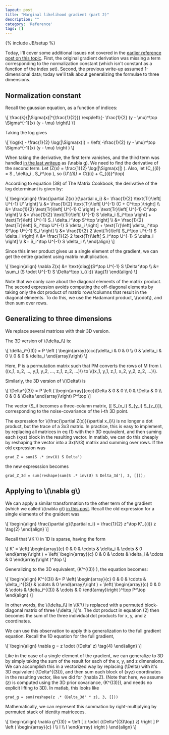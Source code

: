 ```yaml
---
layout: post
title: "Marginal likelihood gradient (part 2)"
description: ""
category: 'Reference'
tags: []
---
```

{% include JB/setup %}

Today, I'll cover some additional issues not covered in the [earlier reference post on this topic]({{site.baseurl}}/2013/11/10/reference/).  First, the original gradient derivation was missing a term corresponding to the normalization constant (which isn't constant as a function of the index set).  Second, the previous write-up assumed 1-dimensional data; today we'll talk about generalizing the formulae to three dimensions.

Normalization constant
------------------------

Recall the gaussian equation, as a function of indices:

<div>
\[
\frac{k}{|\Sigma(x)|^{\frac{1}{2}}} \exp\left\{- \frac{1}{2} (y - \mu)^\top \Sigma^{-1}(x) (y - \mu) \right\}
\]
</div>

Taking the log gives

<div>
\[
\log(k) - \frac{1}{2} \log(|\Sigma(x)|) + \left( -\frac{1}{2} (y - \mu)^\top \Sigma^{-1}(x) (y - \mu) \right )
\]

When taking the derivative, the first term vanishes, and the third term was handled [in the last writeup]({{site.baseurl}}/2013/11/10/reference/) as \(\nabla g\).  We need to find the derivative of the second term.  Let \(Z(x) = \frac{1}{2} \log(|\Sigma(x)|) \). Also, let \(C_{(i)} = S \, \delta_i \, S_i^\top \), so \(U'_{(i)} = C_{(i)} + C_{(i)}^\top\)
</div>



According to equation (38) of The Matrix Cookbook, the derivative of the log determinant is given by:

<div>
\[
\begin{align}
    \frac{\partial Z(x) }{\partial x_i} &= \frac{1}{2} \text{Tr}\left[ U^{-1} U' \right] \\
                &= \frac{1}{2} \text{Tr}\left[ U^{-1} (C + C^\top )\right] \\
                &= \frac{1}{2} \text{Tr}\left[ U^{-1} C \right]  + \text{Tr}\left[ U^{-1}  C^\top \right] \\
                &= \frac{1}{2} \text{Tr}\left[ U^{-1} S \delta_i S_i^\top \right]  + \text{Tr}\left[ U^{-1}  S_i \delta_i^\top S^\top \right] \\
                &= \frac{1}{2} \text{Tr}\left[ S_i^\top U^{-1} S \delta_i \right]  + \text{Tr}\left[ \delta_i^\top S^\top U^{-1}  S_i \right] \\
                &= \frac{1}{2} 2 \text{Tr}\left[ S_i^\top U^{-1} S \delta_i \right]  \\
                &= \frac{1}{2} 2 \text{Tr}\left[ S_i^\top U^{-1} S \delta_i \right]  \\
                &= S_i^\top U^{-1} S \delta_i \\
\end{align}
\]
</div>

Since this inner product gives us a single element of the gradient, we can get the entire gradient using matrix multiplication.
<div>
\[
\begin{align}
    \nabla Z(x) &= \text{diag}(S^\top U^{-1} S \Delta^\top \\
    &= \sum_i (S \odot U^{-1} S \Delta^\top )_{(i:)} \tag{1}
\end{align}
\]
</div>

Note that we conly care about the diagonal elements of the matrix product.  The second expression avoids computing the off-diagonal elements by taking only the dot product of matrix rows/columns that result in the diagonal elmeents.  To do this, we use the Hadamard product, \\(\odot\\), and then sum over rows.

Generalizing to three dimensions
-----------------------------------

We replace several matrices with their 3D version.

The 3D version of \\(\delta_i\\) is:

<div>
\[
\delta_i^{(3)} = P \left ( \begin{array}{ccc}\delta_i & 0 & 0 \\ 0 & \delta_i & 0 \\ 0 & 0 & \delta_i \end{array}\right) 
\]
</div>

Here, P is a permutation matrix such that PM converts the rows of M from \\((x_1, x_2, ..., y_1, y_2, ..., z_1, z_2, ...)\\) to \\((x_1, y_1, z_1, x_2, y_2, z_2, ...)\\).

Similarly, the 3D version of \\(\Delta\\) is

<div>
\[
\Delta^{(3)} = P \left ( \begin{array}{ccc}\Delta & 0 & 0 \\ 0 & \Delta & 0 \\ 0 & 0 & \Delta \end{array}\right)  P^\top
\]

The vector \(S_i\) becomes a three-column matrix, \([ S_{x_i} S_{y_i} S_{z_i}]\), corresponding to the noise-covariance of the i-th 3D point.
</div>


The expression for \\(\frac{\partial Z(x)}{\partial x_i}\\) is no longer a dot product, but the trace of a 3x3 matrix.  In practice, this is easy to implement, by replacing all matrices in eq (1) with their 3D equivalent, and then suming each (xyz) block in the resulting vector.  In matlab, we can do this cheaply by reshaping the vector into a 3x(N/3) matrix and summing over rows. If the old expression was

    grad_Z = sum(S .* inv(U) S Delta')

the new expresssion becomes
    
    grad_Z_3d = sum(reshape(sum(S .* inv(U) S Delta_3d'), 3, []));

Applying to \\(\nabla g\\)
--------------------------

We can apply a similar transformation to the other term of the gradient (which we called \\(\nabla g\\) [in this post]({{site.baseurl}}/2013/11/10/reference/).  Recall the old expression for a single elements of the graident was

<div>
\[
\begin{align}
    \frac{\partial g}{\partial x_i} = \frac{1}{2} z^\top K'_{(i)} z \tag{2}
\end{align}
\]
</div>

Recall that \\(K'\\) in 1D is sparse, having the form

<div>
\[
    K' = 
    \left( \begin{array}{c} 
        0 & 0 & \cdots & \delta_i & \cdots & 0
    \end{array}\right )
    +
    \left( \begin{array}{c} 
        0 & 0 & \cdots & \delta_i & \cdots & 0
    \end{array}\right )^\top
\]

Generalizing to the 3D equivalent, \(K'^{(3)} \), the equation becomes:
</div>


<div>
\[
\begin{align}
    K'^{(3)} &= 
    P \left( \begin{array}{c} 
        0 & 0 & \cdots & \delta_i^{(3)} & \cdots & 0
    \end{array}\right ) 
    +
    \left( \begin{array}{c} 
        0 & 0 & \cdots & \delta_i^{(3)} & \cdots & 0
    \end{array}\right )^\top P^\top
\end{align}
\]
</div>

In other words, the \\(\delta_i\\) in \\(K'\\) is replaced with a permuted block-diagonal matrix of three \\(\delta_i\\)'s.
The dot product in equation (2) then becomes the sum of the three individual dot products for x, y, and z coordinates.

We can use this observation to apply this generalization to the full gradient equation.  Recall the 1D equation for the full gradient,

<div>
\[
\begin{align}
    \nabla g = z \odot (\Delta' z) \tag{4}
\end{align}
\]

Like in the case of a single element of the gradient, we can generalize to 3D by simply taking the sum of the result for each of the x, y, and z dimensions.  We can accomplish this in a vectorized way by replacing \(\Delta\) with it's 3D equivalent \(\Delta^{(3)}\), and then sum each block of (xyz) coordinates in the resulting vector, like we did for \(\nabla Z\).  (Note that here, we assume \(z\) is computed using the 3D prior covariance, \(K^{(3)}\), and needs no explicit lifting to 3D).  In matlab, this looks like

</div>

    grad_g = sum(reshape(z .* (Delta_3d' * z), 3, []))

Mathematically, we can represent this summation by right-multiplying by permuted stack of identity matriceces.

<div>
\[
\begin{align}
    \nabla g^{(3)} = \left [ z \odot (\Delta^{(3)\top} z) \right ] P \left ( \begin{array}{c} I \\ I \\ I \end{array} \right )
\end{align}
\]
</div>


